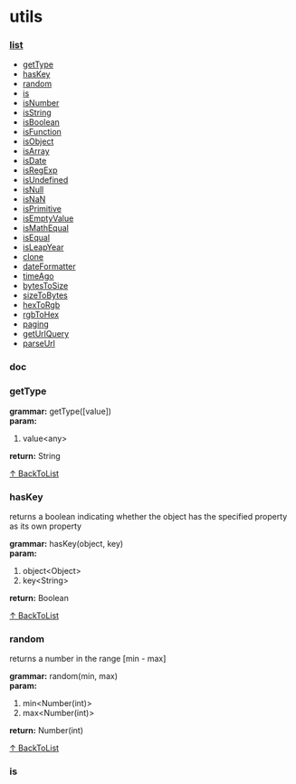 # utils
 
### [list](list)

- [getType](#getType)
- [hasKey](#hasKey)
- [random](#random)
- [is](#is)
- [isNumber](#isNumber)
- [isString](#isString)
- [isBoolean](#isBoolean)
- [isFunction](#isFunction)
- [isObject](#isObject)
- [isArray](#isArray)
- [isDate](#isDate)
- [isRegExp](#isRegExp)
- [isUndefined](#isUndefined)
- [isNull](#isNull)
- [isNaN](#isNaN)
- [isPrimitive](#isPrimitive)
- [isEmptyValue](#isEmptyValue)
- [isMathEqual](#isMathEqual)
- [isEqual](#isEqual)
- [isLeapYear](#isLeapYear)
- [clone](#clone)
- [dateFormatter](#dateFormatter)
- [timeAgo](#timeAgo)
- [bytesToSize](#bytesToSize)
- [sizeToBytes](#sizeToBytes)
- [hexToRgb](#hexToRgb)
- [rgbToHex](#rgbToHex)
- [paging](#paging)
- [getUrlQuery](#getUrlQuery)
- [parseUrl](#parseUrl)




### doc

### getType
**grammar:** getType([value])  
**param:**

1. value\<any\>

**return:** String

[↑ BackToList](#list)


### hasKey
returns a boolean indicating whether the object has the specified property as its own property 

**grammar:** hasKey(object, key)  
**param:**

1. object\<Object\>
2. key\<String\>

**return:** Boolean

[↑ BackToList](#list)


### random
 returns a number in the range [min - max]
 
 **grammar:** random(min, max)  
 **param:**
 
 1. min\<Number(int)\>
 2. max\<Number(int)\>
 
 **return:** Number(int)

[↑ BackToList](#list)


### is
